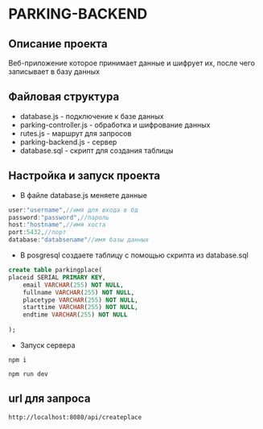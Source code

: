 # PARKING-BACKEND
## Описание проекта
Веб-приложение которое принимает данные и шифрует их, после чего записывает в базу данных
## Файловая структура
* database.js - подключение к базе данных
* parking-controller.js - обработка и шифрование данных
* rutes.js - маршрут для запросов
* parking-backend.js - сервер
* database.sql - скрипт для создания таблицы
  
## Настройка и запуск проекта
* В файле database.js меняете данные
```js
user:"username",//имя для входа в бд
password:"password",//пароль
host:"hostname",//имя хоста
port:5432,//порт
database:"databsename"//имя базы данных
```
* В posgresql создаете таблицу с помощью скрипта из database.sql
```sql
create table parkingplace(
placeid SERIAL PRIMARY KEY,
	email VARCHAR(255) NOT NULL,
	fullname VARCHAR(255) NOT NULL,
	placetype VARCHAR(255) NOT NULL,
	starttime VARCHAR(255) NOT NULL,
	endtime VARCHAR(255) NOT NULL
	
);
```
* Запуск сервера


```
npm i
```

```
npm run dev
```

## url для запроса
```
http://localhost:8080/api/createplace
```

